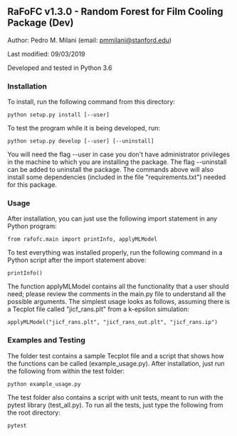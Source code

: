 ## RaFoFC v1.3.0 - Random Forest for Film Cooling Package (Dev)
Author: Pedro M. Milani (email: pmmilani@stanford.edu)

Last modified: 09/03/2019

Developed and tested in Python 3.6

### Installation
To install, run the following command from this directory: 

    python setup.py install [--user]
    
To test the program while it is being developed, run:

    python setup.py develop [--user] [--uninstall]
    
You will need the flag --user in case you don't have 
administrator privileges in the machine to which you are 
installing the package. The flag --uninstall can be added 
to uninstall the package. The commands above will also install
some dependencies (included in the file "requirements.txt")
needed for this package. 

### Usage
After installation, you can just use the following import 
statement in any Python program:

    from rafofc.main import printInfo, applyMLModel
    
To test everything was installed properly, run the following
command in a Python script after the import statement above:

    printInfo()
    
The function applyMLModel contains all the functionality that a
user should need; please review the comments in the main.py file
to understand all the possible arguments. The simplest usage looks
as follows, assuming there is a Tecplot file called "jicf_rans.plt"
from a k-epsilon simulation:

    applyMLModel("jicf_rans.plt", "jicf_rans_out.plt", "jicf_rans.ip")

### Examples and Testing
The folder test contains a sample Tecplot file and a script that
shows how the functions can be called (example_usage.py). After 
installation, just run the following from within the test folder:

    python example_usage.py
    
The test folder also contains a script with unit tests, meant to run
with the pytest library (test_all.py). To run all the tests, just type 
the following from the root directory:

    pytest
